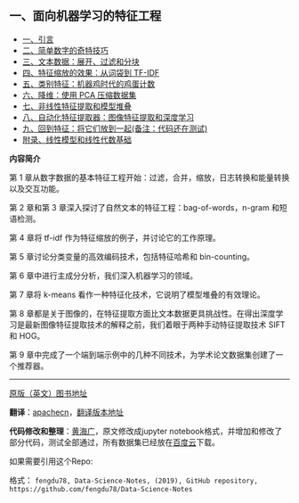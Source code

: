 ## 一、面向机器学习的特征工程

- [一、引言](1.引言.ipynb)
- [二、简单数字的奇特技巧](2.简单数字的奇特技巧.ipynb)
- [三、文本数据：展开、过滤和分块](3.文本数据.ipynb)
- [四、特征缩放的效果：从词袋到 TF-IDF](4.特征缩放的效果：从词袋到_TF-IDF.ipynb)
- [五、类别特征：机器鸡时代的鸡蛋计数](5.类别特征.ipynb)
- [六、降维：使用 PCA 压缩数据集](6.降维：用_PCA_压缩数据集.ipynb)
- [七、非线性特征提取和模型堆叠](7.非线性特征提取和模型堆叠.ipynb)
- [八、自动化特征提取器：图像特征提取和深度学习](8.自动化特征提取器：图像特征提取和深度学习.ipynb)
- [九、回到特征：将它们放到一起(备注：代码还在测试)](9.回到特征：将它们放到一起.ipynb)
- [附录、线性模型和线性代数基础](附录.线性模型和线性代数基础.ipynb)

**内容简介**

第 1 章从数字数据的基本特征工程开始：过滤，合并，缩放，日志转换和能量转换以及交互功能。

第 2 章和第 3 章深入探讨了自然文本的特征工程：bag-of-words，n-gram 和短语检测。

第 4 章将 tf-idf 作为特征缩放的例子，并讨论它的工作原理。

第 5 章讨论分类变量的高效编码技术，包括特征哈希和 bin-counting。

第 6 章中进行主成分分析，我们深入机器学习的领域。

第 7 章将 k-means 看作一种特征化技术，它说明了模型堆叠的有效理论。

第 8 章都是关于图像的，在特征提取方面比文本数据更具挑战性。在得出深度学习是最新图像特征提取技术的解释之前，我们着眼于两种手动特征提取技术 SIFT 和 HOG。

第 9 章中完成了一个端到端示例中的几种不同技术，为学术论文数据集创建了一个推荐器。

------

[原版（英文）图书地址](https://www.oreilly.com/library/view/feature-engineering-for/9781491953235/)

**翻译**：[apachecn](https://github.com/apachecn)，[翻译版本地址](https://github.com/apachecn/feature-engineering-for-ml-zh)

**代码修改和整理**：[黄海广](https://github.com/fengdu78)，原文修改成jupyter notebook格式，并增加和修改了部分代码，测试全部通过，所有数据集已经放在[百度云](data/README.md)下载。



如果需要引用这个Repo:

格式： `fengdu78, Data-Science-Notes, (2019), GitHub repository, https://github.com/fengdu78/Data-Science-Notes`
